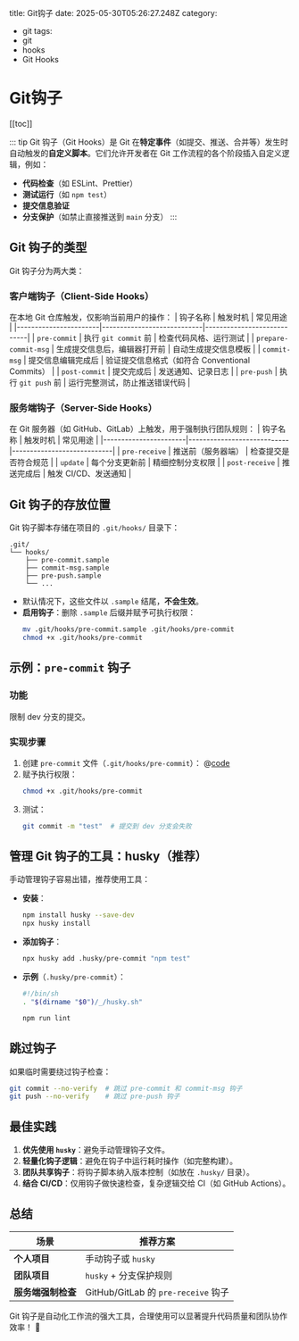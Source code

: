title: Git钩子
date: 2025-05-30T05:26:27.248Z
category:
  - git
tags:
  - git
  - hooks
  - Git Hooks

# Git钩子
[[toc]]


::: tip
Git 钩子（Git Hooks）是 Git 在**特定事件**（如提交、推送、合并等）发生时自动触发的**自定义脚本**。它们允许开发者在 Git 工作流程的各个阶段插入自定义逻辑，例如：
- **代码检查**（如 ESLint、Prettier）
- **测试运行**（如 `npm test`）
- **提交信息验证**
- **分支保护**（如禁止直接推送到 `main` 分支）
:::


## **Git 钩子的类型**
Git 钩子分为两大类：

### **客户端钩子（Client-Side Hooks）**
在本地 Git 仓库触发，仅影响当前用户的操作：
| 钩子名称              | 触发时机                     | 常见用途                     |
|-----------------------|----------------------------|----------------------------|
| `pre-commit`          | 执行 `git commit` 前        | 检查代码风格、运行测试       |
| `prepare-commit-msg`  | 生成提交信息后，编辑器打开前 | 自动生成提交信息模板         |
| `commit-msg`         | 提交信息编辑完成后          | 验证提交信息格式（如符合 Conventional Commits） |
| `post-commit`        | 提交完成后                 | 发送通知、记录日志           |
| `pre-push`           | 执行 `git push` 前         | 运行完整测试，防止推送错误代码 |

### **服务端钩子（Server-Side Hooks）**
在 Git 服务器（如 GitHub、GitLab）上触发，用于强制执行团队规则：
| 钩子名称              | 触发时机                     | 常见用途                     |
|-----------------------|----------------------------|----------------------------|
| `pre-receive`         | 推送前（服务器端）          | 检查提交是否符合规范         |
| `update`             | 每个分支更新前              | 精细控制分支权限             |
| `post-receive`       | 推送完成后                 | 触发 CI/CD、发送通知         |


## **Git 钩子的存放位置**
Git 钩子脚本存储在项目的 `.git/hooks/` 目录下：
```
.git/
└── hooks/
    ├── pre-commit.sample
    ├── commit-msg.sample
    ├── pre-push.sample
    └── ...
```
- 默认情况下，这些文件以 `.sample` 结尾，**不会生效**。
- **启用钩子**：删除 `.sample` 后缀并赋予可执行权限：
  ```bash
  mv .git/hooks/pre-commit.sample .git/hooks/pre-commit
  chmod +x .git/hooks/pre-commit
  ```


## **示例：`pre-commit` 钩子**
### **功能**
限制 dev 分支的提交。

### **实现步骤**
1. 创建 `pre-commit` 文件（`.git/hooks/pre-commit`）：
  @[code](../code/git-hooks/pre-commit)
2. 赋予执行权限：
   ```bash
   chmod +x .git/hooks/pre-commit
   ```
3. 测试：
   ```bash
   git commit -m "test"  # 提交到 dev 分支会失败
   ```


## **管理 Git 钩子的工具：husky（推荐）**
手动管理钩子容易出错，推荐使用工具：

- **安装**：
  ```bash
  npm install husky --save-dev
  npx husky install
  ```
- **添加钩子**：
  ```bash
  npx husky add .husky/pre-commit "npm test"
  ```
- **示例**（`.husky/pre-commit`）：
  ```bash
  #!/bin/sh
  . "$(dirname "$0")/_/husky.sh"

  npm run lint
  ```



## **跳过钩子**
如果临时需要绕过钩子检查：
```bash
git commit --no-verify  # 跳过 pre-commit 和 commit-msg 钩子
git push --no-verify    # 跳过 pre-push 钩子
```

## **最佳实践**
1. **优先使用 `husky`**：避免手动管理钩子文件。
2. **轻量化钩子逻辑**：避免在钩子中运行耗时操作（如完整构建）。
3. **团队共享钩子**：将钩子脚本纳入版本控制（如放在 `.husky/` 目录）。
4. **结合 CI/CD**：仅用钩子做快速检查，复杂逻辑交给 CI（如 GitHub Actions）。

## **总结**
| 场景                 | 推荐方案                     |
|----------------------|----------------------------|
| **个人项目**         | 手动钩子或 `husky`          |
| **团队项目**         | `husky` + 分支保护规则      |
| **服务端强制检查**   | GitHub/GitLab 的 `pre-receive` 钩子 |

Git 钩子是自动化工作流的强大工具，合理使用可以显著提升代码质量和团队协作效率！ 🚀
